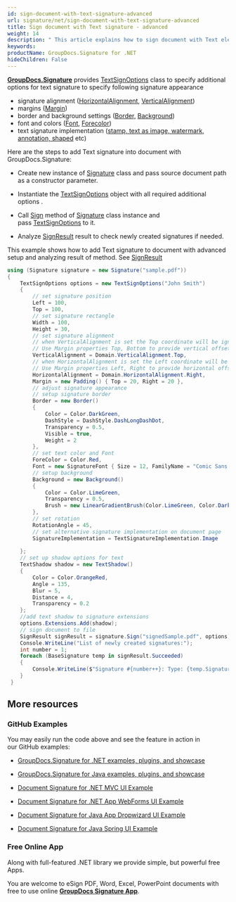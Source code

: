 ```yaml
---
id: sign-document-with-text-signature-advanced
url: signature/net/sign-document-with-text-signature-advanced
title: Sign document with Text signature - advanced
weight: 14
description: " This article explains how to sign document with Text electronic signatures using advanced options with GroupDocs.Signature API."
keywords: 
productName: GroupDocs.Signature for .NET
hideChildren: False
---
```

[**GroupDocs.Signature**](https://products.groupdocs.com/signature/net) provides [TextSignOptions](https://apireference.groupdocs.com/net/signature/groupdocs.signature.options/textsignoptions) class to specify additional options for text signature to specify following signature appearance

*   signature alignment ([HorizontalAlignment](https://apireference.groupdocs.com/net/signature/groupdocs.signature.options/textsignoptions/properties/horizontalalignment), [VerticalAlignment](https://apireference.groupdocs.com/net/signature/groupdocs.signature.options/textsignoptions/properties/verticalalignment))
*   margins ([Margin](https://apireference.groupdocs.com/net/signature/groupdocs.signature.options/textsignoptions/properties/margin))
*   border and background settings ([Border,](https://apireference.groupdocs.com/net/signature/groupdocs.signature.options/textsignoptions/properties/border) [Background](https://apireference.groupdocs.com/net/signature/groupdocs.signature.options/textsignoptions/properties/background))
*   font and colors ([Font](https://apireference.groupdocs.com/net/signature/groupdocs.signature.options/textsignoptions/properties/font), [Forecolor](https://apireference.groupdocs.com/net/signature/groupdocs.signature.options/qrcodesignoptions/properties/forecolor))
*   text signature implementation ([stamp, text as image, watermark, annotation, shaped](https://apireference.groupdocs.com/net/signature/groupdocs.signature.options/textsignoptions/properties/signatureimplementation) etc)

Here are the steps to add Text signature into document with GroupDocs.Signature:

*   Create new instance of [Signature](https://apireference.groupdocs.com/net/signature/groupdocs.signature/signature) class and pass source document path as a constructor parameter.
    
*   Instantiate the [TextSignOptions](https://apireference.groupdocs.com/net/signature/groupdocs.signature.options/textsignoptions) object with all required additional options .
    
*   Call [Sign](https://apireference.groupdocs.com/net/signature/groupdocs.signature/signature/methods/sign) method of [Signature](https://apireference.groupdocs.com/net/signature/groupdocs.signature/signature) class instance and pass [TextSignOptions](https://apireference.groupdocs.com/net/signature/groupdocs.signature.options/textsignoptions) to it.  
    
*   Analyze [SignResult](https://apireference.groupdocs.com/net/signature/groupdocs.signature.domain/signresult) result to check newly created signatures if needed.  
      
    

This example shows how to add Text signature to document with advanced setup and analyzing result of method. See [SignResult](https://apireference.groupdocs.com/net/signature/groupdocs.signature.domain/signresult)

```csharp
using (Signature signature = new Signature("sample.pdf"))
{
    TextSignOptions options = new TextSignOptions("John Smith")
    {
        // set signature position 
        Left = 100,
        Top = 100,
        // set signature rectangle
        Width = 100,
        Height = 30,
        // set signature alignment
        // when VerticalAlignment is set the Top coordinate will be ignored. 
        // Use Margin properties Top, Bottom to provide vertical offset
        VerticalAlignment = Domain.VerticalAlignment.Top,
        // when HorizontalAlignment is set the Left coordinate will be ignored. 
        // Use Margin properties Left, Right to provide horizontal offset
        HorizontalAlignment = Domain.HorizontalAlignment.Right,
        Margin = new Padding() { Top = 20, Right = 20 },
        // adjust signature appearance
        // setup signature border
        Border = new Border()
        {
            Color = Color.DarkGreen,
            DashStyle = DashStyle.DashLongDashDot,
            Transparency = 0.5,
            Visible = true,
            Weight = 2
        },
        // set text color and Font
        ForeColor = Color.Red,
        Font = new SignatureFont { Size = 12, FamilyName = "Comic Sans MS" },
        // setup background
        Background = new Background()
        {
            Color = Color.LimeGreen,
            Transparency = 0.5,
            Brush = new LinearGradientBrush(Color.LimeGreen, Color.DarkGreen)
        },
        // set rotation
        RotationAngle = 45,
        // set alternative signature implementation on document page
        SignatureImplementation = TextSignatureImplementation.Image
        
    };
    // set up shadow options for text
    TextShadow shadow = new TextShadow()
    {
        Color = Color.OrangeRed,
        Angle = 135,
        Blur = 5,
        Distance = 4,
        Transparency = 0.2
    };
    //add text shadow to signature extensions
    options.Extensions.Add(shadow);
    // sign document to file
    SignResult signResult = signature.Sign("signedSample.pdf", options);
    Console.WriteLine("List of newly created signatures:");
    int number = 1;
    foreach (BaseSignature temp in signResult.Succeeded)
    {
        Console.WriteLine($"Signature #{number++}: Type: {temp.SignatureType} Id:{temp.SignatureId}, Location: {temp.Left}x{temp.Top}. Size: {temp.Width}x{temp.Height}");
    }
 }
```

## More resources

### GitHub Examples 

You may easily run the code above and see the feature in action in our GitHub examples:

*   [GroupDocs.Signature for .NET examples, plugins, and showcase](https://github.com/groupdocs-signature/GroupDocs.Signature-for-.NET)
    
*   [GroupDocs.Signature for Java examples, plugins, and showcase](https://github.com/groupdocs-signature/GroupDocs.Signature-for-Java)
    
*   [Document Signature for .NET MVC UI Example](https://github.com/groupdocs-signature/GroupDocs.Signature-for-.NET-MVC) 
    
*   [Document Signature for .NET App WebForms UI Example](https://github.com/groupdocs-signature/GroupDocs.Signature-for-.NET-WebForms)
    
*   [Document Signature for Java App Dropwizard UI Example](https://github.com/groupdocs-signature/GroupDocs.Signature-for-Java-Dropwizard)
    
*   [Document Signature for Java Spring UI Example](https://github.com/groupdocs-signature/GroupDocs.Signature-for-Java-Spring)
    

### Free Online App 

Along with full-featured .NET library we provide simple, but powerful free Apps.

You are welcome to eSign PDF, Word, Excel, PowerPoint documents with free to use online **[GroupDocs Signature App](https://products.groupdocs.app/signature)**.
